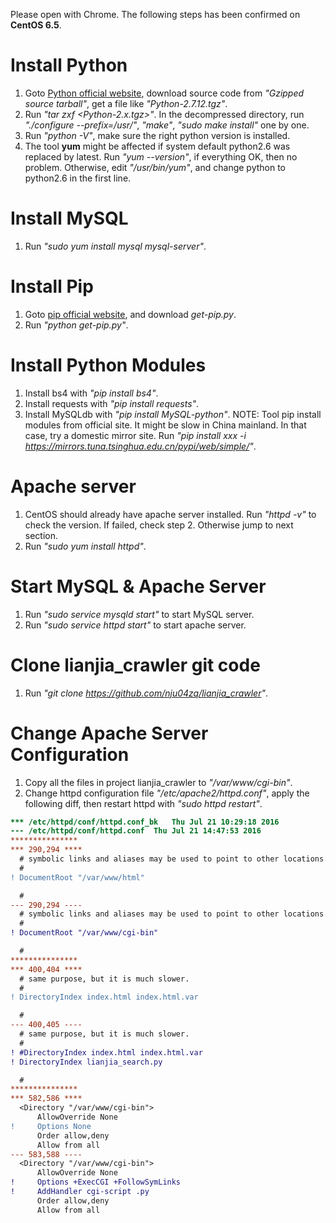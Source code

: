 Please open with Chrome. The following steps has been confirmed on **CentOS 6.5**.

# Install Python
1. Goto [Python official website](https://www.python.org/downloads/release), download source code from *"Gzipped source tarball"*, get a file like *"Python-2.7.12.tgz"*.
2. Run *"tar zxf \<Python-2.x.tgz\>"*. In the decompressed directory, run *"./configure --prefix=/usr/"*, *"make"*, *"sudo make install"* one by one.
3. Run *"python -V"*, make sure the right python version is installed.
4. The tool **yum** might be affected if system default python2.6 was replaced by latest. Run *"yum --version"*, if everything OK, then no problem. Otherwise, edit *"/usr/bin/yum"*, and change python to python2.6 in the first line.

# Install MySQL
1. Run *"sudo yum install mysql mysql-server"*.

# Install Pip
1. Goto [pip official website](https://pip.pypa.io/en/stable/installing/), and download *get-pip.py*.
2. Run *"python get-pip.py"*.

# Install Python Modules
1. Install bs4 with *"pip install bs4"*.
2. Install requests with *"pip install requests"*.
3. Install MySQLdb with *"pip install MySQL-python"*.
NOTE: Tool pip install modules from official site. It might be slow in China mainland. In that case, try a domestic mirror site. Run *"pip install xxx -i https://mirrors.tuna.tsinghua.edu.cn/pypi/web/simple/"*.

# Apache server
1. CentOS should already have apache server installed. Run *"httpd -v"* to check the version. If failed, check step 2. Otherwise jump to next section.
2. Run *"sudo yum install httpd"*.

# Start MySQL & Apache Server
1. Run *"sudo service mysqld start"* to start MySQL server.
2. Run *"sudo service httpd start"* to start apache server.

# Clone lianjia_crawler git code
1. Run *"git clone https://github.com/nju04zq/lianjia_crawler"*.

# Change Apache Server Configuration
1. Copy all the files in project lianjia\_crawler to *"/var/www/cgi-bin"*.
2. Change httpd configuration file *"/etc/apache2/httpd.conf"*, apply the following diff, then restart httpd with *"sudo httpd restart"*.

```diff
*** /etc/httpd/conf/httpd.conf_bk	Thu Jul 21 10:29:18 2016
--- /etc/httpd/conf/httpd.conf	Thu Jul 21 14:47:53 2016
***************
*** 290,294 ****
  # symbolic links and aliases may be used to point to other locations.
  #
! DocumentRoot "/var/www/html"

  #
--- 290,294 ----
  # symbolic links and aliases may be used to point to other locations.
  #
! DocumentRoot "/var/www/cgi-bin"

  #
***************
*** 400,404 ****
  # same purpose, but it is much slower.
  #
! DirectoryIndex index.html index.html.var

  #
--- 400,405 ----
  # same purpose, but it is much slower.
  #
! #DirectoryIndex index.html index.html.var
! DirectoryIndex lianjia_search.py

  #
***************
*** 582,586 ****
  <Directory "/var/www/cgi-bin">
      AllowOverride None
!     Options None
      Order allow,deny
      Allow from all
--- 583,588 ----
  <Directory "/var/www/cgi-bin">
      AllowOverride None
!     Options +ExecCGI +FollowSymLinks
!     AddHandler cgi-script .py
      Order allow,deny
      Allow from all
```
